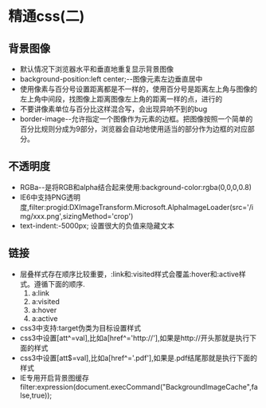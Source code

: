 # 精通css(二)

## 背景图像

* 默认情况下浏览器水平和垂直地重复显示背景图像
* background-position:left center;--图像元素左边垂直居中
* 使用像素与百分号设置距离都是不一样的，使用百分号是距离左上角与图像的左上角中间段，找图像上距离图像左上角的距离一样的点，进行的
* 不要讲像素单位与百分比这样混合写，会出现异响不到的bug
* border-image--允许指定一个图像作为元素的边框。把图像按照一个简单的百分比规则分成为9部分，浏览器会自动地使用适当的部分作为边框的对应部分。

## 不透明度

* RGBa--是将RGB和alpha结合起来使用:background-color:rgba(0,0,0,0.8)
* IE6中支持PNG透明度,filter:progid:DXImageTransform.Microsoft.AlphaImageLoader(src='/img/xxx.png',sizingMethod='crop')
* text-indent:-5000px; 设置很大的负值来隐藏文本

## 链接

* 层叠样式存在顺序比较重要，:link和:visited样式会覆盖:hover和:active样式。遵循下面的顺序.
	1. a:link
	2. a:visited
	3. a:hover
	4. a:active
* css3中支持:target伪类为目标设置样式
* css3中设置[att^=val],比如a[href^='http://'],如果是http://开头那就是执行下面的样式
* css3中设置[att$=val],比如a[href^='.pdf'],如果是.pdf结尾那就是执行下面的样式
* IE专用开启背景图缓存 filter:expression(document.execCommand("BackgroundImageCache",false,true));